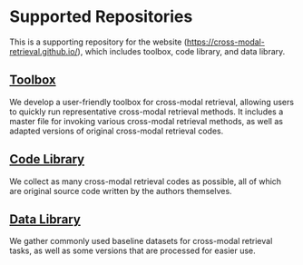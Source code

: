 # Supported Repositories
This is a supporting repository for the website (https://cross-modal-retrieval.github.io/), which includes toolbox, code library, and data library.

## [Toolbox]([https://github.com/cross-modal-retrieval/cross-modal-retrieval/edit/main/](https://github.com/cross-modal-retrieval/cross-modal-retrieval/tree/main/Toolbox))
We develop a user-friendly toolbox for cross-modal retrieval, allowing users to quickly run representative cross-modal retrieval methods. It includes a master file for invoking various cross-modal retrieval methods, as well as adapted versions of original cross-modal retrieval codes.

## [Code Library](https://your-toolkit-url.com)
We collect as many cross-modal retrieval codes as possible, all of which are original source code written by the authors themselves.

## [Data Library](https://your-toolkit-url.com)
We gather commonly used baseline datasets for cross-modal retrieval tasks, as well as some versions that are processed for easier use.
